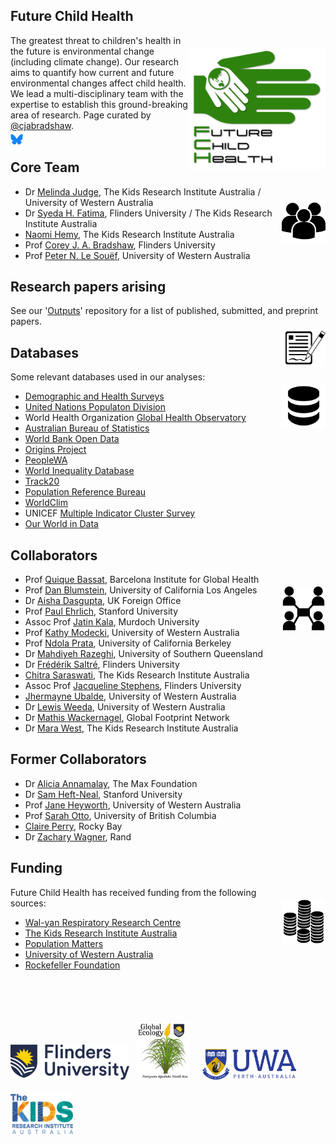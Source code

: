 ## Future Child Health
<img align="right" src="https://github.com/FutureChildHealth/.github/blob/main/profile/FCHlogoV6.jpg" alt="Future Child Health" width="220" style="margin-top: 20px">

The greatest threat to children's health in the future is environmental change (including climate change). Our research aims to quantify how current and future environmental changes affect child health. We lead a multi-disciplinary team with the expertise to establish this ground-breaking area of research. Page curated by <a href="http://github.com/cjabradshaw">@cjabradshaw</a>.
<br>
<a href="https://bsky.app/profile/futurechildhealth.bsky.social"><img align="left" title="Bluesky: futurechildhealth.bsky.social" src="https://github.com/FutureChildHealth/.github/blob/main/profile/bluesky.png" alt="Bluesky" width="20" style="margin-top: 5px"></a>
<br>
## Core Team
<img align="right" src="https://github.com/FutureChildHealth/Outputs/blob/main/www/team.png" width="70" style="margin-top: 20px">

- Dr <a href="https://www.researchgate.net/profile/Melinda-Judge">Melinda Judge</a>, The Kids Research Institute Australia / University of Western Australia
- Dr <a href="https://globalecologyflinders.com/people/#SHF">Syeda H. Fatima</a>, Flinders University / The Kids Research Institute Australia
- <a href="https://www.linkedin.com/in/naomi-hemy">Naomi Hemy</a>, The Kids Research Institute Australia
- Prof <a href="https://globalecologyflinders.com/people/#CJAB">Corey J. A. Bradshaw</a>, Flinders University
- Prof <a href="https://research-repository.uwa.edu.au/en/persons/peter-le-souef">Peter N. Le Souëf</a>, University of Western Australia

## Research papers arising
See our '<a href="https://github.com/FutureChildHealth/Outputs">Outputs</a>' repository for a list of published, submitted, and preprint papers.
<img align="right" src="https://github.com/FutureChildHealth/Outputs/blob/main/www/paper.png" width="70" style="margin-top: 20px">

## Databases
Some relevant databases used in our analyses:
<img align="right" src="https://github.com/FutureChildHealth/Outputs/blob/main/www/databaseLogo.png" width="70" style="margin-top: 20px">

- <a href="https://dhsprogram.com">Demographic and Health Surveys</a>
- <a href="https://www.un.org/development/desa/pd/data-landing-page">United Nations Populaton Division</a>
- World Health Organization <a href="https://www.who.int/data/gho">Global Health Observatory</a>
- <a href="http://abs.gov.au">Australian Bureau of Statistics</a>
- <a href="https://data.worldbank.org">World Bank Open Data</a>
- <a href="https://originsproject.thekids.org.au/about-origins/">Origins Project</a>
- <a href="https://www.wa.gov.au/organisation/department-of-the-premier-and-cabinet/office-of-digital-government/peoplewa">PeopleWA</a>
- <a href="https://wid.world/data/">World Inequality Database</a>
- <a href="https://track20.org/pages/data_analysis/data.php">Track20</a>
- <a href="https://www.prb.org">Population Reference Bureau</a>
- <a href="https://www.worldclim.org">WorldClim</a>
- UNICEF <a href="https://mics.unicef.org">Multiple Indicator Cluster Survey</a>
- <a href="http://ourworldindata.org/">Our World in Data</a>

## Collaborators
<img align="right" src="https://github.com/FutureChildHealth/Outputs/blob/main/www/collaborators.png" width="70" style="margin-top: 20px">

- Prof <a href="https://www.isglobal.org/en/our-team/-/profiles/1900">Quique Bassat</a>, Barcelona Institute for Global Health
- Prof <a href="https://blumsteinlab.eeb.ucla.edu">Dan Blumstein</a>, University of California Los Angeles
- Dr <a href="https://www.linkedin.com/in/aisha-dasgupta-phd-911a4182/">Aisha Dasgupta</a>, UK Foreign Office
- Prof <a href="https://biology.stanford.edu/people/paul-ehrlich">Paul Ehrlich</a>, Stanford University
- Assoc Prof <a href="https://researchportal.murdoch.edu.au/esploro/profile/jatin_kala/overview">Jatin Kala</a>, Murdoch University
- Prof <a href="https://research-repository.uwa.edu.au/en/persons/kathy-modecki">Kathy Modecki</a>, University of Western Australia
- Prof <a href="https://publichealth.berkeley.edu/people/ndola-prata">Ndola Prata</a>, University of California Berkeley
- Dr <a href="https://staffprofile.unisq.edu.au/Profile/Mahdiyeh-Razeghi">Mahdiyeh Razeghi</a>, University of Southern Queensland
- Dr <a href="https://globalecologyflinders.com/people/#FS">Frédérik Saltré</a>, Flinders University
- <a href="https://www.linkedin.com/in/chitra-m-saraswati/">Chitra Saraswati</a>, The Kids Research Institute Australia
- Assoc Prof <a href="https://www.flinders.edu.au/people/jacqueline.stephens">Jacqueline Stephens</a>, Flinders University
- <a href="https://www.linkedin.com/in/jhermayne-ubalde-44aa57235/">Jhermayne Ubalde</a>, University of Western Australia
- Dr <a href="https://loop.frontiersin.org/people/2658416/overview">Lewis Weeda</a>, University of Western Australia
- Dr <a href="https://www.footprintnetwork.org/about-us/people/">Mathis Wackernagel</a>, Global Footprint Network
- Dr <a href="https://www.linkedin.com/in/mara-west-9746b91/">Mara West</a>, The Kids Research Institute Australia

## Former Collaborators
- Dr <a href="https://www.linkedin.com/in/alicia-annamalay-64876a43/">Alicia Annamalay</a>, The Max Foundation
- Dr <a href="http://stanford.edu/~samhn/">Sam Heft-Neal</a>, Stanford University
- Prof <a href="https://research-repository.uwa.edu.au/en/persons/jane-heyworth">Jane Heyworth</a>, University of Western Australia
- Prof <a href="https://biodiversity.ubc.ca/people/faculty/sarah-otto">Sarah Otto</a>, University of British Columbia
- <a href="https://www.linkedin.com/in/claire-perry-91398617a/">Claire Perry</a>, Rocky Bay
- Dr <a href="https://www.rand.org/about/people/w/wagner_zachary.html">Zachary Wagner</a>, Rand

## Funding
<img align="right" src="https://github.com/FutureChildHealth/Outputs/blob/main/www/coins.png" width="70" style="margin-top: 20px">

Future Child Health has received funding from the following sources:
- <a href="https://walyanrespiratory.thekids.org.au">Wal-yan Respiratory Research Centre</a>
- <a href="https://www.thekids.org.au">The Kids Research Institute Australia</a>
- <a href="https://populationmatters.org">Population Matters</a>
- <a href="http://www.uwa.edu.au">University of Western Australia</a>
- <a href="https://www.rockefellerfoundation.org/">Rockefeller Foundation</a>
<br>
<br>

<p><a href="https://www.flinders.edu.au"><img align="bottom-left" src="https://github.com/FutureChildHealth/.github/blob/main/profile/Flinders_University_Logo_Horizontal_RGB_Master.png" alt="Flinders University" width="190" style="margin-top: 20px"></a> &nbsp; <a href="https://globalecologyflinders.com"><img align="bottom-left" src="https://github.com/FutureChildHealth/.github/blob/main/profile/GEL%20Logo%20Kaurna%20New%20Transp.png" alt="Global Ecology Lab" width="85" style="margin-top: 20px"></a> &nbsp; &nbsp; <a href="https://www.uwa.edu.au/"><img align="bottom-left" src="https://github.com/FutureChildHealth/.github/blob/main/profile/UWA.png" alt="UWA" width="150" style="margin-top: 20px"></a> &nbsp; &nbsp; <a href="https://www.thekids.org.au"><img align="bottom-left" src="https://github.com/FutureChildHealth/.github/blob/main/profile/TheKids-Logo.png" alt="The Kids Research Institute" width="100" style="margin-top: 20px"></a></p>

